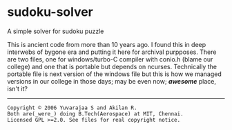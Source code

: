 # sudoku-solver
A simple solver for sudoku puzzle

This is ancient code from more than 10 years ago. I found this in deep interwebs of bygone era and putting it here for archival purpposes. There are two files, one for windows/turbo-C compiler with conio.h (blame our college) and one that is portable but depends on ncurses. Technically the portable file is next version of the windows file but this is how we managed versions in our college in those days; may be even now; _**awesome**_ place, isn't it?

---
```
Copyright © 2006 Yuvarajaa S and Akilan R.
Both are(_were_) doing B.Tech(Aerospace) at MIT, Chennai.
Licensed GPL >=2.0. See files for real copyright notice.
```
